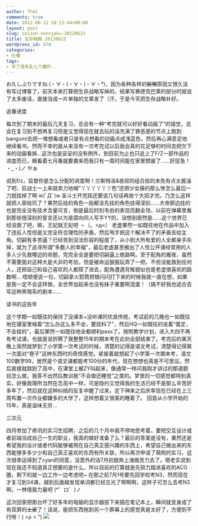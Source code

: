 ```yaml
---
author: TheC
comments: true
date: 2012-06-22 18:12:44+00:00
layout: post
slug: seizon-senryaku-20120623
title: 生存戦略 20120623
wordpress_id: 474
categories:
- 吐槽
tags:
- 写了很多乱七八糟的..
---
```


お久しぶりですね (・∀・(・∀・(・∀・\*)，因为各种各样的<del>偷懒</del>原因又很久没有写过博客了，前天本来打算把生存战略写掉的，结果写赛德克巴莱的部分时就说了太多废话，直接当成一片单独的文章发了（汗，于是今天把生存战略补好。
<!-- more -->


追番进度


每次到了期末的最后几天复习，总会有一种“考完就可以好好看动画了”的错觉，总会在复习到不想再复习但是又觉得现在就去玩的话充满了罪恶感的节点上跑到bangumi去把一堆想看或者只是有点想看的动画点成浅蓝色，然后再心满意足地继续看书。然而不幸的是从来没有一次考完试以后我会真的花足够的时间去把欠下来的动画看掉...这次也是妥妥的没有例外，到目前为止也只追上了F/Z一部作品的进度而已，眼看着七月番就要袭来而我只有一周时间能在家里颓废了……好捉急！ ・_・)ノ やぁ

说到f/z，监督你是怎么分配的进度啊！兰斯特洛&夜叔的组合挂的未免有点太酱油了吧，狂战士一上来就卖力地喊“丫丫丫丫丫丫色”还把少女揍的那么惨怎么最后一刀就挂掉了啊 w(ﾟДﾟ)w 圣斗士开完挂还要说几句话再放个大招才完，乃怎么这样就把人家给坑了？果然后挂的角色一般都没先挂的角色挂得深刻……大帝那边挂的也是完全没有技术含量可言，倒是最后时刻韦伯的表现亮翻全场，以前在弹幕里看到那些很深刻的誓言还以为是腐向同人写手YY的，没想到居然是……这个世界已经没救了吧，嘛，王妃就王妃吧 ヽ（。>д<）
老虚果然一如既往地在作品中加入了违反人性但是又完全符合理性的矛盾，然后甩手把这个解决不了的矛盾丢给主角。切嗣有多苦逼？已经苦到没法形容的程度了，从小到大所有爱的人全都亲手杀掉，就为了追寻所谓“多数人的幸福”，最后老虚甚至搬出了人性公开课经常用的人多人少先救哪边的命题，完完全全是要把切嗣逼上绝路啊。至于配角的雁夜，虽然不需要面对这种大是大非的考验，但是被命运狠狠玩弄了一把，不但没能救到任何人，还把自己和自己喜欢的人都搭了进去，配角遭遇背叛貌似也是老虚很喜欢的路数啊...
唔顺便说一句，切嗣拿火箭筒把银闪闪打下来的时候我就一直在想，如果是我一定不会这样做，全世界加起来也没有妹子重要啊混蛋！（搞不好我也适合去写这种黑暗系的剧本……



读书的这些年


这个学期一如既往的保持了没课本+没听课的优良传统，考试前的几晚也一如既往地在寝室里喊着“怎么办这么多不会，要挂科了”，然后HQ一如既往的说着“蛋定，不会挂的”，最后果然一如既往地全都顺利pass了。按照教学计划，进入大四不再有考试课，也就是说折腾了我整整15年的期末考在此刻全部结束了。考完后的某天晚上突然就梦到了小学第一次考试的时候，清楚的记得是语文考试，清楚得记得第一次面对“卷子”这种东西时的奇怪感觉。紧接着就想起了小学第一次期末考，语文100数学99，居然是个语文课都能考100分的年代，现在想想也真是不可思议。然后直接就跳到了高中，在课堂上被ZY叫起来，像通常一样问我刚才讲过的那道题目怎么做，我答不出然后教训我“不会做还睡觉”之类的。梦里的一切感觉都特别真实，好像我理所当然在念高中一样，可是隐约又觉得我的生活已经不是那么辛苦好多年了，然后就在这种纠结的反复中醒了过来，定下神来之后庆幸现在已经在上三周布置一次作业都嫌多的大学了，这样想着又很美的睡着了。
回首从小学开始的15年，真是滋味无穷...



三次元


四月参加了疼讯的实习生招聘，之后的几个月中我不停地思考着，要把交互设计或者前端当成自己一生的职业，我真的做好准备了么？最后的答案是没有，果然还是希望我的设计或者代码能够被用在自己真正感兴趣的东西上，希望自己做出来的东西能够多多少少和自己真正喜欢的东西有所关联，所以再次申请了萌购的实习，这次很幸运得到了cyan的同意，没意外的话7月初就奔上海做苦力去了。嗯老实说到现在我还不知道真正想要的是什么，所以目前的打算就是先努力踏进喜欢的ACG圈，剩下的就一边工作一边考虑吧~
在那之前7月1号要先回学校考N3，然而现在才复习到34课，越到后面越发现单词都已经忘光了啊啊啊，这样子可怎么去考N3啊，一林借我力量吧 (\*゜ロ゜)ノ

这次回家把那台坏了好多年的电脑的显示器拔下来插在笔记本上，瞬间就变身成了有双屏的<del>土豪</del>了！话说，能把东西拖到另一个屏幕上的感觉真是太好了，方便到不行呀！( >ρ < ”)
![](http://thec.u.qiniudn.com/v9VMRl.jpg)
